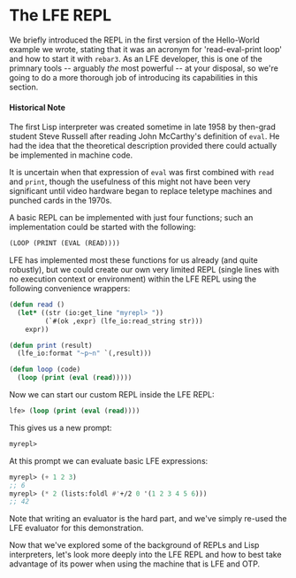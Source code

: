 # The LFE REPL

We briefly introduced the REPL in the first version of the Hello-World example we wrote, stating that it was an acronym for 'read-eval-print loop' and how to start it with `rebar3`. As an LFE developer, this is one of the primnary tools -- arguably _the_ most powerful -- at your disposal, so we're going to do a more thorough job of introducing its capabilities in this section.

<div class="alert alert-info">
  <h4 class="alert-heading">
    <i class="fa fa-info-circle" aria-hidden="true"></i>
    Historical Note
  </h4>
  <p class="mb-0">
    The first Lisp interpreter was created sometime in late 1958 by then-grad student Steve Russell after reading John McCarthy's definition of <code>eval</code>. He had the idea that the theoretical description provided there could actually be implemented in machine code.
  </p>
  <p class="mb-0">
    It is uncertain when that expression of <code>eval</code> was first combined with <code>read</code> and <code>print</code>, though the usefulness of this might not have been very significant until video hardware began to replace teletype machines and punched cards in the 1970s.
  </p>
</div>

A basic REPL can be implemented with just four functions; such an implementation could be started with the following:

```lisp
(LOOP (PRINT (EVAL (READ))))
```

LFE has implemented most these functions for us already (and quite robustly), but we could create our own very limited REPL (single lines with no execution context or environment) within the LFE REPL using the following convenience wrappers:

```lisp
(defun read ()
  (let* ((str (io:get_line "myrepl> "))
         (`#(ok ,expr) (lfe_io:read_string str)))
    expr))

(defun print (result)
  (lfe_io:format "~p~n" `(,result)))

(defun loop (code)
  (loop (print (eval (read)))))
```

Now we can start our custom REPL inside the LFE REPL:

```lisp
lfe> (loop (print (eval (read))))
```

This gives us a new prompt:

```lisp
myrepl>
```

At this prompt we can evaluate basic LFE expressions:

```lisp
myrepl> (+ 1 2 3)
;; 6
myrepl> (* 2 (lists:foldl #'+/2 0 '(1 2 3 4 5 6)))
;; 42
```

Note that writing an evaluator is the hard part, and we've simply re-used the LFE evaluator for this demonstration.

Now that we've explored some of the background of REPLs and Lisp interpreters, let's look more deeply into the LFE REPL and how to best take advantage of its power when using the machine that is LFE and OTP.
